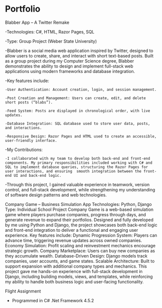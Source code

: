 # Portfolio

Blabber App – A Twitter Remake

  -Technologies: C#, HTML, Razor Pages, SQL
  
  -Type: Group Project (Weber State University)
  
  -Blabber is a social media web application inspired by Twitter, designed to allow users to create, share, and interact with short text-based posts. Built as a group project during my Computer Science degree, Blabber demonstrates the ability to design and implement full-stack web applications using modern frameworks and database integration.
  
  -Key features include:
  
    -User Authentication: Account creation, login, and session management.
    
    -Post Creation and Management: Users can create, edit, and delete short posts (“blabs”).
    
    -Feed System: Posts are displayed in chronological order, with live updates.
    
    -Database Integration: SQL database used to store user data, posts, and interactions.
    
    -Responsive Design: Razor Pages and HTML used to create an accessible, user-friendly interface.
    
  -My Contributions:
  
    -I collaborated with my team to develop both back-end and front-end components. My primary responsibilities included working with C# and SQL to implement database queries, structuring the Razor Pages for user interactions, and ensuring  smooth integration between the front-end UI and back-end logic.
    
  -Through this project, I gained valuable experience in teamwork, version control, and full-stack development, while strengthening my understanding of software design patterns and web technologies.

Company Game – Business Simulation App
  Technologies: Python, Django
  Type: Individual School Project
  Company Game is a web-based simulation game where players purchase companies, progress through days, and generate revenue to expand their portfolios. Designed and fully developed by me using Python and Django, the project showcases both back-end logic and front-end integration to deliver a functional and engaging user experience.
  Key features include:
    Dynamic Progression System: Players can advance time, triggering revenue updates across owned companies.
    Economy Simulation: Profit scaling and reinvestment mechanics encourage strategic growth.
    Company Marketplace: Users can buy new companies as they accumulate wealth.
    Database-Driven Design: Django models track companies, user accounts, and game states.
    Scalable Architecture: Built to support expansion with additional company types and mechanics.
  This project gave me hands-on experience with full-stack development in Django, including building models, views, and templates, while reinforcing my ability to handle both business logic and user-facing functionality.

Flight Assignment 
- Programmed in C# .Net Framework 4.5.2 
